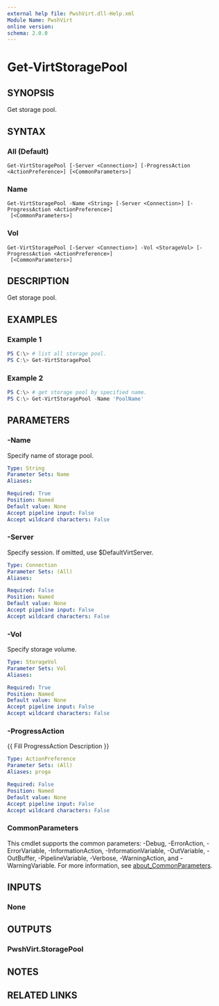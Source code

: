 ```yaml
---
external help file: PwshVirt.dll-Help.xml
Module Name: PwshVirt
online version:
schema: 2.0.0
---
```


# Get-VirtStoragePool

## SYNOPSIS
Get storage pool.

## SYNTAX

### All (Default)
```
Get-VirtStoragePool [-Server <Connection>] [-ProgressAction <ActionPreference>] [<CommonParameters>]
```

### Name
```
Get-VirtStoragePool -Name <String> [-Server <Connection>] [-ProgressAction <ActionPreference>]
 [<CommonParameters>]
```

### Vol
```
Get-VirtStoragePool [-Server <Connection>] -Vol <StorageVol> [-ProgressAction <ActionPreference>]
 [<CommonParameters>]
```

## DESCRIPTION
Get storage pool.

## EXAMPLES

### Example 1
```powershell
PS C:\> # list all storage pool.
PS C:\> Get-VirtStoragePool
```

### Example 2
```powershell
PS C:\> # get storage pool by specified name.
PS C:\> Get-VirtStoragePool -Name 'PoolName'
```

## PARAMETERS

### -Name
Specify name of storage pool.

```yaml
Type: String
Parameter Sets: Name
Aliases:

Required: True
Position: Named
Default value: None
Accept pipeline input: False
Accept wildcard characters: False
```

### -Server
Specify session.
If omitted, use $DefaultVirtServer.

```yaml
Type: Connection
Parameter Sets: (All)
Aliases:

Required: False
Position: Named
Default value: None
Accept pipeline input: False
Accept wildcard characters: False
```

### -Vol
Specify storage volume.

```yaml
Type: StorageVol
Parameter Sets: Vol
Aliases:

Required: True
Position: Named
Default value: None
Accept pipeline input: False
Accept wildcard characters: False
```

### -ProgressAction
{{ Fill ProgressAction Description }}

```yaml
Type: ActionPreference
Parameter Sets: (All)
Aliases: proga

Required: False
Position: Named
Default value: None
Accept pipeline input: False
Accept wildcard characters: False
```

### CommonParameters
This cmdlet supports the common parameters: -Debug, -ErrorAction, -ErrorVariable, -InformationAction, -InformationVariable, -OutVariable, -OutBuffer, -PipelineVariable, -Verbose, -WarningAction, and -WarningVariable. For more information, see [about_CommonParameters](http://go.microsoft.com/fwlink/?LinkID=113216).

## INPUTS

### None
## OUTPUTS

### PwshVirt.StoragePool
## NOTES

## RELATED LINKS
